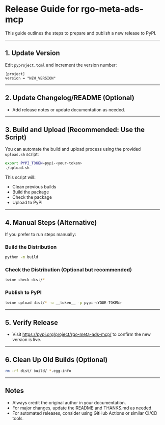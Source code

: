 # Release Guide for rgo-meta-ads-mcp

This guide outlines the steps to prepare and publish a new release to PyPI.

---

## 1. Update Version

Edit `pyproject.toml` and increment the version number:

```
[project]
version = "NEW_VERSION"
```

---

## 2. Update Changelog/README (Optional)
- Add release notes or update documentation as needed.

---

## 3. Build and Upload (Recommended: Use the Script)

You can automate the build and upload process using the provided `upload.sh` script:

```sh
export PYPI_TOKEN=pypi-<your-token>
./upload.sh
```

This script will:
- Clean previous builds
- Build the package
- Check the package
- Upload to PyPI

---

## 4. Manual Steps (Alternative)

If you prefer to run steps manually:

### Build the Distribution
```sh
python -m build
```

### Check the Distribution (Optional but recommended)
```sh
twine check dist/*
```

### Publish to PyPI
```sh
twine upload dist/* -u __token__ -p pypi-<YOUR-TOKEN>
```

---

## 5. Verify Release
- Visit https://pypi.org/project/rgo-meta-ads-mcp/ to confirm the new version is live.

---

## 6. Clean Up Old Builds (Optional)
```sh
rm -rf dist/ build/ *.egg-info
```

---

## Notes
- Always credit the original author in your documentation.
- For major changes, update the README and THANKS.md as needed.
- For automated releases, consider using GitHub Actions or similar CI/CD tools. 